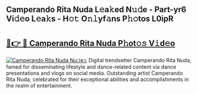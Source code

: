 ## Camperando Rita Nuda L𝚎a𝚔ed N𝚞𝚍e - Part-yr6 Vi𝚍𝚎o L𝚎a𝚔s - H𝚘𝚝 O𝚗𝚕yf𝚊ns P𝚑𝚘tos L0ipR

# <h2><a href="http://kf7lb2.oniu.top/?m=Camperando+Rita+Nuda">🔗👉 🔴 Camperando Rita Nuda P𝚑ot𝚘𝚜 V𝚒d𝚎o</a></h2>

[![Camperando Rita Nuda Nu𝚍e𝚜](https://i.imgur.com/0qMVB7G.gif)](http://kf7lb2.oniu.top/?m=Camperando+Rita+Nuda)
Digital trendsetter Camperando Rita Nuda, famed for disseminating lifestyle and dance-related content via dance presentations and vlogs on social media. Outstanding artist Camperando Rita Nuda, celebrated for their exceptional abilities and accomplishments in the realm of entertainment.  
